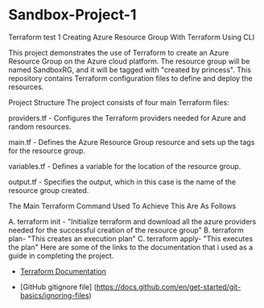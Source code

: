 # Sandbox-Project-1
Terraform test 1
Creating Azure Resource Group With Terraform Using CLI 

This project demonstrates the use of Terraform to create an Azure Resource Group on the Azure cloud platform. The resource group will be named SandboxRG, and it will be tagged with "created by princess". This repository contains Terraform configuration files to define and deploy the resources.

Project Structure
The project consists of four main Terraform files:

providers.tf - Configures the Terraform providers needed for Azure and random resources.

main.tf - Defines the Azure Resource Group resource and sets up the tags for the resource group.

variables.tf - Defines a variable for the location of the resource group.

output.tf - Specifies the output, which in this case is the name of the resource group created.

The Main Terraform Command Used To Achieve This Are As Follows

A. terraform init - "Initialize terraform and download all the azure providers needed for the successful creation of the resource group" 
B. terraform plan- "This creates an execution plan"
C. terraform apply- "This executes the plan"
Here are some of the links to the documentation that i used as a guide in completing the project.
- [Terraform Documentation](https://learn.microsoft.com/en-us/azure/developer/terraform/create-resource-group?tabs=azure-cli)

- [GitHub gitignore file] (https://docs.github.com/en/get-started/git-basics/ignoring-files)